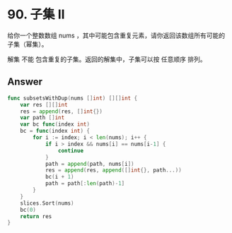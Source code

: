 # 90. 子集 II

给你一个整数数组 nums ，其中可能包含重复元素，请你返回该数组所有可能的子集（幂集）。

解集 不能 包含重复的子集。返回的解集中，子集可以按 任意顺序 排列。

## Answer

```go
func subsetsWithDup(nums []int) [][]int {
	var res [][]int
	res = append(res, []int{})
	var path []int
	var bc func(index int)
	bc = func(index int) {
		for i := index; i < len(nums); i++ {
			if i > index && nums[i] == nums[i-1] {
				continue
			}
			path = append(path, nums[i])
			res = append(res, append([]int{}, path...))
			bc(i + 1)
			path = path[:len(path)-1]
		}
	}
	slices.Sort(nums)
	bc(0)
	return res
}
```